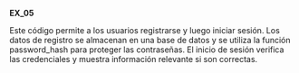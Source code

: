 **EX_05**

Este código permite a los usuarios registrarse y luego iniciar sesión. Los datos de registro se almacenan en una base de datos y se utiliza la función password_hash para proteger las contraseñas. El inicio de sesión verifica las credenciales y muestra información relevante si son correctas.